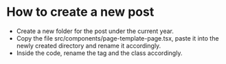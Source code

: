 # How to create a new post

- Create a new folder for the post under the current year.
- Copy the file src/components/page-template-page.tsx, paste it into the newly created directory and rename it accordingly.
- Inside the code, rename the tag and the class accordingly.